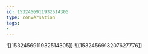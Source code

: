 ```yaml
---
id: 1532456911932514305
type: conversation
tags:
- 
---
```

![[1532456911932514305]]
![[1532456913207627776]]

